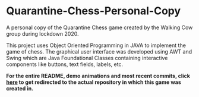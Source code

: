 # Quarantine-Chess-Personal-Copy
A personal copy of the Quarantine Chess game created by the Walking Cow group during lockdown 2020.

This project uses Object Oriented Programming in JAVA to implement the game of chess. The graphical user interface was developed using AWT and Swing which are Java Foundational Classes containing interactive components like buttons, text fields, labels, etc. 

**For the entire README, demo animations and most recent commits, click [here](https://github.com/Walking-Cow-Inc/Quarantine-Chess-GUI) to get redirected to the actual repository in which this game was created in.**
